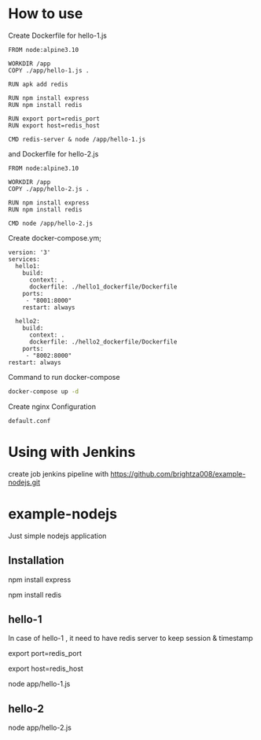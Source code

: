 # How to use

Create Dockerfile for hello-1.js
```
FROM node:alpine3.10

WORKDIR /app
COPY ./app/hello-1.js .

RUN apk add redis

RUN npm install express
RUN npm install redis

RUN export port=redis_port
RUN export host=redis_host

CMD redis-server & node /app/hello-1.js
```

and Dockerfile for hello-2.js
```
FROM node:alpine3.10

WORKDIR /app
COPY ./app/hello-2.js .

RUN npm install express
RUN npm install redis

CMD node /app/hello-2.js
```

Create docker-compose.ym;
```
version: '3'
services:
  hello1:
    build:
      context: .
      dockerfile: ./hello1_dockerfile/Dockerfile
    ports:
     - "8001:8000"
    restart: always

  hello2:
    build:
      context: .
      dockerfile: ./hello2_dockerfile/Dockerfile
    ports:
     - "8002:8000"
restart: always
```

Command to run docker-compose 
```bash
docker-compose up -d
```

Create nginx Configuration
```
default.conf
```

# Using with Jenkins 


create job jenkins pipeline with https://github.com/brightza008/example-nodejs.git




# example-nodejs
Just simple nodejs application

## Installation ##
npm install express

npm install redis

## hello-1 ##

In case of hello-1 , it need to have redis server to keep session & timestamp

export port=redis_port

export host=redis_host

node app/hello-1.js 

## hello-2 ##

node app/hello-2.js
